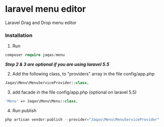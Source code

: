 # laravel menu editor
Laravel Drag and Drop menu editor

### Installation

1. Run

```php
composer require jaqas/menu
```

**_Step 2 & 3 are optional if you are using laravel 5.5_**

2. Add the following class, to "providers" array in the file config/app.php

```php
Jaqas\Menu\MenuServiceProvider::class,
```

3. add facade in the file config/app.php (optional on laravel 5.5)

```php
'Menu' => Jaqas\Menu\Menu::class,
```

4. Run publish

```php
php artisan vendor:publish --provider="Jaqas\Menu\MenuServiceProvider"
```
